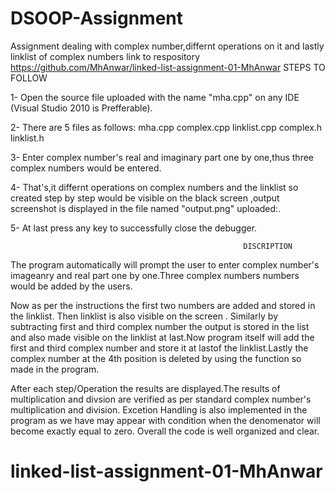 # DSOOP-Assignment
 Assignment dealing with complex number,differnt operations on it and lastly linklist of complex numbers
link to respository  https://github.com/MhAnwar/linked-list-assignment-01-MhAnwar
                                                  STEPS TO FOLLOW

1- Open the source file uploaded with the name "mha.cpp" on any IDE (Visual Studio 2010 is Prefferable).

2- There are 5 files as follows:
 mha.cpp
 complex.cpp
 linklist.cpp
 complex.h
 linklist.h

3- Enter complex number's real and imaginary part one by one,thus three complex numbers would be entered.

4- That's,it differnt operations on complex numbers and the linklist so created step by step would be visible on the black screen ,output screenshot is displayed in the file named "output.png" uploaded:.

5- At last press any key to successfully close the debugger.

                                                        DISCRIPTION

The program automatically will prompt the user to enter complex number's imageanry and real part one by one.Three complex numbers numbers would be added by the users.

Now as per the instructions the first two numbers are added and stored in the linklist. Then linklist is also visible on the screen . Similarly by subtracting first and third complex number the output is stored in the list and also made visible on the linklist at last.Now program itself will add the first and third complex number and store it at lastof the linklist.Lastly the complex number at the 4th position is deleted by using the function so made in the program.

After each step/Operation the results are displayed.The results of multiplication and divsion are verified as per standard complex number's multiplication and division. Excetion Handling is also implemented in the program as we have may appear with condition when the denomenator will become exactly equal to zero. Overall the code is well organized and clear.  
# linked-list-assignment-01-MhAnwar
